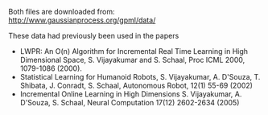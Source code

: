 Both files are downloaded from:
http://www.gaussianprocess.org/gpml/data/

These data had previously been used in the papers
* LWPR: An O(n) Algorithm for Incremental Real Time Learning in High Dimensional Space, S. Vijayakumar and S. Schaal, Proc ICML 2000, 1079-1086 (2000).
* Statistical Learning for Humanoid Robots, S. Vijayakumar, A. D'Souza, T. Shibata, J. Conradt, S. Schaal, Autonomous Robot, 12(1) 55-69 (2002)
* Incremental Online Learning in High Dimensions S. Vijayakumar, A. D'Souza, S. Schaal, Neural Computation 17(12) 2602-2634 (2005)
